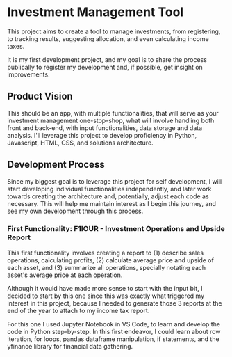 # Investment Management Tool

  This project aims to create a tool to manage investments, from registering, to tracking results, suggesting allocation, and even calculating income taxes.

  It is my first development project, and my goal is to share the process publically to register my development and, if possible, get insight on improvements.

## Product Vision

  This should be an app, with multiple functionalities, that will serve as your investment management one-stop-shop, what will involve handling both front and back-end, with input functionalities, data storage and data analysis. I'll leverage this project to develop proficiency in Python, Javascript, HTML, CSS, and solutions architecture.

## Development Process

  Since my biggest goal is to leverage this project for self development, I will start developing individual functionalities independently, and later work towards creating the architecture and, potentially, adjust each code as necessary. This will help me maintain interest as I begin this journey, and see my own development through this process.

### First Functionality: F1IOUR - Investment Operations and Upside Report

  This first functionality involves creating a report to (1) describe sales operations, calculating profits, (2) calculate average price and upside of each asset, and (3) summarize all operations, specially notating each asset's average price at each operation.

  Although it would have made more sense to start with the input bit, I decided to start by this one since this was exactly what triggered my interest in this project, because I needed to generate those 3 reports at the end of the year to attach to my income tax report.

  For this one I used Jupyter Notebook in VS Code, to learn and develop the code in Python step-by-step. In this first endeavor, I could learn about row iteration, for loops, pandas dataframe manipulation, if statements, and the yfinance library for financial data gathering.
